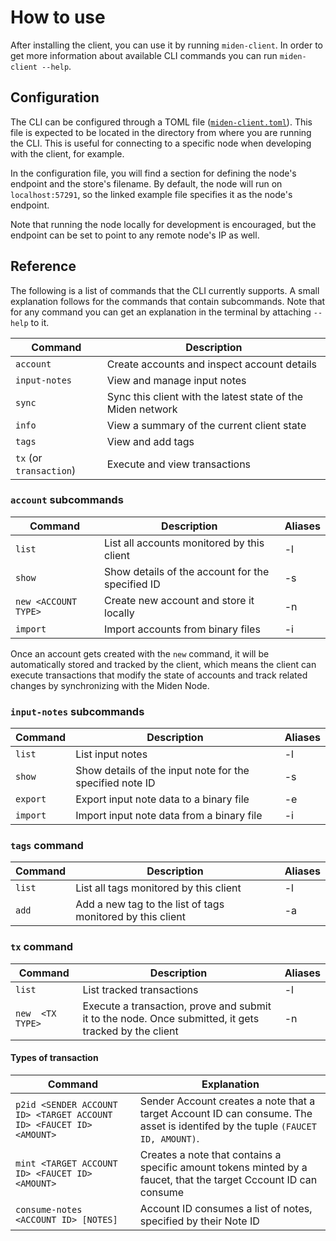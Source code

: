 # How to use

After installing the client, you can use it by running `miden-client`. In order to get more information about available CLI commands you can run `miden-client --help`.

## Configuration

The CLI can be configured through a TOML file ([`miden-client.toml`](https://github.com/0xPolygonMiden/miden-client/blob/main/miden-client.toml)). This file is expected to be located in the directory from where you are running the CLI. This is useful for connecting to a specific node when developing with the client, for example.

In the configuration file, you will find a section for defining the node's endpoint and the store's filename. By default, the node will run on `localhost:57291`, so the linked example file specifies it as the node's endpoint. 

Note that running the node locally for development is encouraged, but the endpoint can be set to point to any remote node's IP as well.

## Reference

The following is a list of commands that the CLI currently supports. A small explanation follows for the commands that contain subcommands. Note that for any command you can get an explanation in the terminal by attaching `--help` to it.

| Command      | Description                                                  |
|--------------|--------------------------------------------------------------|
| `account`      | Create accounts and inspect account details                 |
| `input-notes`  | View and manage input notes                                             |
| `sync`         | Sync this client with the latest state of the Miden network |
| `info`         | View a summary of the current client state                  |
| `tags`         | View and add tags                                            |
| `tx` (or `transaction`)           | Execute and view transactions            

### `account` subcommands

| Command | Description                                         | Aliases |
|---------|-----------------------------------------------------|---------|
| `list`    | List all accounts monitored by this client         | -l      |
| `show`    | Show details of the account for the specified ID   | -s      |
| `new <ACCOUNT TYPE>`     | Create new account and store it locally            | -n      |
| `import`  | Import accounts from binary files | -i      |

Once an account gets created with the `new` command, it will be automatically stored and tracked by the client, which means the client can execute transactions that modify the state of accounts and track related changes by synchronizing with the Miden Node.

### `input-notes` subcommands

| Command | Description                                                 | Aliases |
|---------|-------------------------------------------------------------|---------|
| `list`    | List input notes                                            | -l      |
| `show`    | Show details of the input note for the specified note ID   | -s      |
| `export`  | Export input note data to a binary file                    | -e      |
| `import`  | Import input note data from a binary file                  | -i      |

### `tags` command
| Command | Description                                              | Aliases |
|---------|----------------------------------------------------------|---------|
| `list`    | List all tags monitored by this client                   | -l      |
| `add`     | Add a new tag to the list of tags monitored by this client | -a      |

### `tx` command

| Command | Description                                              | Aliases |
|---------|----------------------------------------------------------|---------|
| `list`    | List tracked transactions                                        | -l      |
| `new  <TX TYPE>` | Execute a transaction, prove and submit it to the node. Once submitted, it gets tracked by the client   | -n      |

#### Types of transaction

| Command         | Explanation                                                                                                       |
|-----------------|-------------------------------------------------------------------------------------------------------------------|
| `p2id <SENDER ACCOUNT ID> <TARGET ACCOUNT ID> <FAUCET ID> <AMOUNT>`            | Sender Account creates a note that a target Account ID can consume. The asset is identifed by the tuple `(FAUCET ID, AMOUNT)`. |
| `mint <TARGET ACCOUNT ID> <FAUCET ID> <AMOUNT>`           | Creates a note that contains a specific amount tokens minted by a faucet, that the target Cccount ID can consume|
| `consume-notes  <ACCOUNT ID> [NOTES]`  | Account ID consumes a list of notes, specified by their Note ID |

